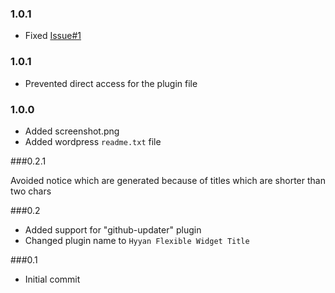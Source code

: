 ### 1.0.1

* Fixed [Issue#1](https://github.com/hyyan/flexible-widget-title/issues/1)

### 1.0.1

* Prevented direct access for the plugin file

### 1.0.0

* Added screenshot.png
* Added wordpress ```readme.txt``` file

###0.2.1

Avoided notice which are generated because of titles which are shorter than two chars

###0.2

* Added support for "github-updater" plugin
* Changed plugin name to ```Hyyan Flexible Widget Title```

###0.1

* Initial commit
